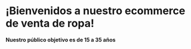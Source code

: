# ¡Bienvenidos a nuestro ecommerce de venta de ropa!
**Nuestro público objetivo es de 15 a 35 años**